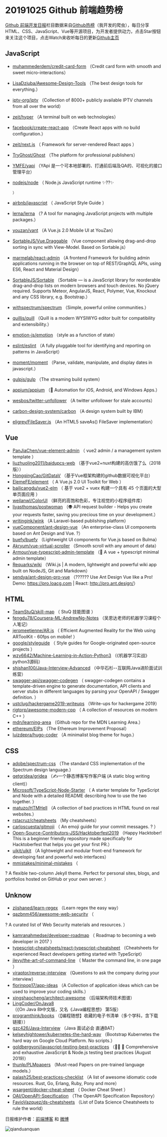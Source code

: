 # 20191025 Github 前端趋势榜

[Github 前端开发日报](http://caibaojian.com/c/news)栏目数据来自[Github热榜](http://news.caibaojian.com/)（我开发的爬虫），每日分享HTML、CSS、JavaScript、Vue等开源项目，为开发者提供动力，点击Star按钮来关注这个项目，点击Watch来收听每日的更新[Github主页](https://github.com/kujian/githubTrending)
## JavaScript

* [muhammederdem/credit-card-form](https://github.com/muhammederdem/credit-card-form) （Credit card form with smooth and sweet micro-interactions）
* [LisaDziuba/Awesome-Design-Tools](https://github.com/LisaDziuba/Awesome-Design-Tools) （The best design tools for everything.）
* [iptv-org/iptv](https://github.com/iptv-org/iptv) （Collection of 8000+ publicly available IPTV channels from all over the world）
* [zeit/hyper](https://github.com/zeit/hyper) （A terminal built on web technologies）
* [facebook/create-react-app](https://github.com/facebook/create-react-app) （Create React apps with no build configuration.）
* [zeit/next.js](https://github.com/zeit/next.js) （
        Framework for server-rendered React apps
      ）
* [TryGhost/Ghost](https://github.com/TryGhost/Ghost) （The platform for professional publishers）
* [YMFE/yapi](https://github.com/YMFE/yapi) （YApi 是一个可本地部署的、打通前后端及QA的、可视化的接口管理平台）
* [nodejs/node](https://github.com/nodejs/node) （
        Node.js JavaScript runtime ✨??✨

      ）
* [airbnb/javascript](https://github.com/airbnb/javascript) （
        JavaScript Style Guide
      ）
* [lerna/lerna](https://github.com/lerna/lerna) （? A tool for managing JavaScript projects with multiple packages.）
* [youzan/vant](https://github.com/youzan/vant) （A Vue.js 2.0 Mobile UI at YouZan）
* [SortableJS/Vue.Draggable](https://github.com/SortableJS/Vue.Draggable) （Vue component allowing drag-and-drop sorting in sync with View-Model. Based on Sortable.js）
* [marmelab/react-admin](https://github.com/marmelab/react-admin) （A frontend Framework for building admin applications running in the browser on top of REST/GraphQL APIs, using ES6, React and Material Design）
* [SortableJS/Sortable](https://github.com/SortableJS/Sortable) （Sortable — is a JavaScript library for reorderable drag-and-drop lists on modern browsers and touch devices. No jQuery required. Supports Meteor, AngularJS, React, Polymer, Vue, Knockout and any CSS library, e.g. Bootstrap.）
* [withspectrum/spectrum](https://github.com/withspectrum/spectrum) （Simple, powerful online communities.）
* [quilljs/quill](https://github.com/quilljs/quill) （Quill is a modern WYSIWYG editor built for compatibility and extensibility.）
* [emotion-js/emotion](https://github.com/emotion-js/emotion) （style as a function of state）
* [eslint/eslint](https://github.com/eslint/eslint) （A fully pluggable tool for identifying and reporting on patterns in JavaScript）
* [moment/moment](https://github.com/moment/moment) （Parse, validate, manipulate, and display dates in javascript.）
* [gulpjs/gulp](https://github.com/gulpjs/gulp) （The streaming build system）
* [appium/appium](https://github.com/appium/appium) （&#x1f4f1; Automation for iOS, Android, and Windows Apps.）
* [wesbos/twitter-unfollower](https://github.com/wesbos/twitter-unfollower) （A twitter unfollower for stale accounts）
* [carbon-design-system/carbon](https://github.com/carbon-design-system/carbon) （A design system built by IBM）
* [eligrey/FileSaver.js](https://github.com/eligrey/FileSaver.js) （An HTML5 saveAs() FileSaver implementation）

## Vue

* [PanJiaChen/vue-element-admin](https://github.com/PanJiaChen/vue-element-admin) （
        vue2 admin / a management system template
      ）
* [liuzhuoling2011/baidupcs-web](https://github.com/liuzhuoling2011/baidupcs-web) （基于vue2+nuxt构建的高仿饿了么（2018版））
* [HongqingCao/GitDataV](https://github.com/HongqingCao/GitDataV) （基于Vue框架构建的github数据可视化平台）
* [ElemeFE/element](https://github.com/ElemeFE/element) （
        A Vue.js 2.0 UI Toolkit for Web
      ）
* [bailicangdu/vue2-elm](https://github.com/bailicangdu/vue2-elm) （
        基于 vue2 + vuex 构建一个具有 45 个页面的大型单页面应用
      ）
* [weilanwl/ColorUI](https://github.com/weilanwl/ColorUI) （鲜亮的高饱和色彩，专注视觉的小程序组件库）
* [liyasthomas/postwoman](https://github.com/liyasthomas/postwoman) （&#x1f47d; API request builder - Helps you create your requests faster, saving you precious time on your development.）
* [writingink/wink](https://github.com/writingink/wink) （A Laravel-based publishing platform）
* [vueComponent/ant-design-vue](https://github.com/vueComponent/ant-design-vue) （An enterprise-class UI components based on Ant Design and Vue. ?）
* [buefy/buefy](https://github.com/buefy/buefy) （Lightweight UI components for Vue.js based on Bulma）
* [Akryum/vue-virtual-scroller](https://github.com/Akryum/vue-virtual-scroller) （Smooth scroll with any amount of data）
* [Armour/vue-typescript-admin-template](https://github.com/Armour/vue-typescript-admin-template) （&#x1f596; A vue + typescript minimal admin template）
* [Requarks/wiki](https://github.com/Requarks/wiki) （Wiki.js | A modern, lightweight and powerful wiki app built on NodeJS, Git and Markdown）
* [sendya/ant-design-pro-vue](https://github.com/sendya/ant-design-pro-vue) （??&#x200d;???&#x200d;? Use Ant Design Vue like a Pro! Demo: <a href="https://pro.loacg.com" rel="nofollow">https://pro.loacg.com</a> | React: <a href="http://pro.ant.design/" rel="nofollow">http://pro.ant.design/</a>）

## HTML

* [TeamStuQ/skill-map](https://github.com/TeamStuQ/skill-map) （
        StuQ 技能图谱
      ）
* [fengdu78/Coursera-ML-AndrewNg-Notes](https://github.com/fengdu78/Coursera-ML-AndrewNg-Notes) （吴恩达老师的机器学习课程个人笔记）
* [jeromeetienne/AR.js](https://github.com/jeromeetienne/AR.js) （
        Efficient Augmented Reality for the Web using ARToolKit - 60fps on mobile!
      ）
* [google/styleguide](https://github.com/google/styleguide) （
        Style guides for Google-originated open-source projects
      ）
* [wzy6642/Machine-Learning-in-Action-Python3](https://github.com/wzy6642/Machine-Learning-in-Action-Python3) （《机器学习实战》python3源码）
* [shishan100/Java-Interview-Advanced](https://github.com/shishan100/Java-Interview-Advanced) （中华石杉--互联网Java进阶面试训练营）
* [swagger-api/swagger-codegen](https://github.com/swagger-api/swagger-codegen) （
        swagger-codegen contains a template-driven engine to generate documentation, API clients and server stubs in different languages by parsing your OpenAPI / Swagger definition.
      ）
* [ustclug/hackergame2019-writeups](https://github.com/ustclug/hackergame2019-writeups) （Write-ups for hackergame 2019）
* [rigtorp/awesome-modern-cpp](https://github.com/rigtorp/awesome-modern-cpp) （
        A collection of resources on modern C++
      ）
* [mdn/learning-area](https://github.com/mdn/learning-area) （Github repo for the MDN Learning Area.）
* [ethereum/EIPs](https://github.com/ethereum/EIPs) （The Ethereum Improvement Proposal）
* [luizdepra/hugo-coder](https://github.com/luizdepra/hugo-coder) （A minimalist blog theme for hugo.）

## CSS

* [adobe/spectrum-css](https://github.com/adobe/spectrum-css) （The standard CSS implementation of the Spectrum design language.）
* [getgridea/gridea](https://github.com/getgridea/gridea) （✍️一个静态博客写作客户端 (A static blog writing client)）
* [Microsoft/TypeScript-Node-Starter](https://github.com/Microsoft/TypeScript-Node-Starter) （
        A starter template for TypeScript and Node with a detailed README describing how to use the two together.
      ）
* [matuzo/HTMHell](https://github.com/matuzo/HTMHell) （A collection of bad practices in HTML found on real websites.）
* [rstacruz/cheatsheets](https://github.com/rstacruz/cheatsheets) （My cheatsheets）
* [carloscuesta/gitmoji](https://github.com/carloscuesta/gitmoji) （
        An emoji guide for your commit messages. ? 
      ）
* [Open-Source-Contributors-JSS/Hacktoberfest2019](https://github.com/Open-Source-Contributors-JSS/Hacktoberfest2019) （Happy Hacktober!  This is a beginner friendly repository made specifically for Hacktoberfest that helps you get your first PR.）
* [uikit/uikit](https://github.com/uikit/uikit) （A lightweight and modular front-end framework for developing fast and powerful web interfaces）
* [mmistakes/minimal-mistakes](https://github.com/mmistakes/minimal-mistakes) （
        
? A flexible two-column Jekyll theme. Perfect for personal sites, blogs, and portfolios hosted on GitHub or your own server.
      ）

## Unknow

* [ziishaned/learn-regex](https://github.com/ziishaned/learn-regex) （Learn regex the easy way）
* [qazbnm456/awesome-web-security](https://github.com/qazbnm456/awesome-web-security) （
        
? A curated list of Web Security materials and resources.
      ）
* [kamranahmedse/developer-roadmap](https://github.com/kamranahmedse/developer-roadmap) （
        Roadmap to becoming a web developer in 2017
      ）
* [typescript-cheatsheets/react-typescript-cheatsheet](https://github.com/typescript-cheatsheets/react-typescript-cheatsheet) （Cheatsheets for experienced React developers getting started with TypeScript）
* [jlevy/the-art-of-command-line](https://github.com/jlevy/the-art-of-command-line) （
        Master the command line, in one page
      ）
* [viraptor/reverse-interview](https://github.com/viraptor/reverse-interview) （Questions to ask the company during your interview）
* [florinpop17/app-ideas](https://github.com/florinpop17/app-ideas) （A Collection of application ideas which can be used to improve your coding skills.）
* [xingshaocheng/architect-awesome](https://github.com/xingshaocheng/architect-awesome) （后端架构师技术图谱）
* [LingCoder/OnJava8](https://github.com/LingCoder/OnJava8) （《On Java 8》中文版，又名《Java编程思想》 第5版）
* [programthink/books](https://github.com/programthink/books) （【编程随想】收藏的电子书清单（多个学科，含下载链接））
* [gzc426/Java-Interview](https://github.com/gzc426/Java-Interview) （Java 面试必会 直通BAT）
* [kelseyhightower/kubernetes-the-hard-way](https://github.com/kelseyhightower/kubernetes-the-hard-way) （Bootstrap Kubernetes the hard way on Google Cloud Platform. No scripts.）
* [goldbergyoni/javascript-testing-best-practices](https://github.com/goldbergyoni/javascript-testing-best-practices) （&#x1f4d7;&#x1f310; &#x1f6a2; Comprehensive and exhaustive JavaScript &amp; Node.js testing best practices (August 2019)）
* [thunlp/PLMpapers](https://github.com/thunlp/PLMpapers) （Must-read Papers on pre-trained language models.）
* [palash25/best-practices-checklist](https://github.com/palash25/best-practices-checklist) （A list of awesome idiomatic code resources. Rust, Go, Erlang, Ruby, Pony and more）
* [wsargent/docker-cheat-sheet](https://github.com/wsargent/docker-cheat-sheet) （
        Docker Cheat Sheet
      ）
* [OAI/OpenAPI-Specification](https://github.com/OAI/OpenAPI-Specification) （The OpenAPI Specification Repository）
* [FavioVazquez/ds-cheatsheets](https://github.com/FavioVazquez/ds-cheatsheets) （List of Data Science Cheatsheets to rule the world）


日报维护作者：[前端博客](http://caibaojian.com/) 和 [微博](http://caibaojian.com/go/weibo)

![qianduanquan](https://user-images.githubusercontent.com/3055447/38468989-651132ac-3b80-11e8-8e6b-15122322a9d7.png)